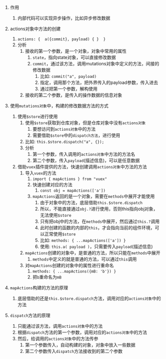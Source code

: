 1. 作用
   1) 内部代码可以实现异步操作，比如异步修改数据


2. actions对象中方法的创建
   1) `actions: {  a({commit}, payload) { }  }`
   2) 分析
      1) 接收的第一个参数，是一个对象，对象中常用的属性
         1) `state`，指向state对象，可以直接修改数据
         2) `commit`，通过该方法，调用mutations对象中定义的方法，间接的修改数据
            1) 比如: `commit("a", payload)`
            2) 指定，调用那个方法，把外界传入的payload参数，传入进去
            3) 通过把第一个参数，解构使用
      2) 接收的第二个参数，是传入的操作数据的信息对象



3. 使用`mutations对象`中，构建的修改数据方法的方式
   1) 使用`$store`进行使用
      1) 使用`$store`获取到仓库对象，但是仓库对象中没有`actions对象`
         1) 要想访问到`actions对象`中的方法
         2) 需要借助`$store`中的`dispatch方法`，进行使用
      2) 比如: `this.$store.dispatch("a", {});`
      3) 分析
         1) 第一个参数，传入调用的`actions对象`中方法的方法名
         2) 第二个参数，传入`payload`(描述信息)，可以是任意数据
   2) 借助`vuex`插件提供的方法，快速创建调用`actions对象`中方法的方法
      1) 导入`vuex`的方法
         1) `import { mapActions } from "vuex"`
         2) 快速创建对应的方法
            1) `const obj = mapActions(['a'])`
         3) `mapActions`返回的是一个对象，需要在`methods`中展开才能使用
            1) 由于对象中的方法，底层借助`this.$store.dispatch`
            2) 所以，不能直接通过`obj.?`进行使用，否则this指向obj对象，无法使用`$store`
            3) 只有把obj中的方法，在`methods`中展开，然后通过`this.?`调用
            4) 此时创建的函数的内部的`this`，才会指向当前的组件环境，可以正常使用`$store`
            5) 比如: `methods: { ...mapActions(['a']) }`
            6) 使用: ` this.a( payload ) `，只需要传入`payload`(描述信息)
       2) `mapActions`创建的对象中，是普通的方法，所以只能在`methods`中展开
          1) `methods`中定义的就是普通的方法，可以通过`this`调用
       3) 对`mapActions`创建的对象中的属性进行重命名
          1)  `methods: { ...mapActions({mB: 'b'}) }`
          2) 把`b`重命名为`mB`


4. `mapActions`构建的方法的原理
   1) 底层借助的还是`this.$store.dispatch`方法，调用对应的`actions对象`中的方法


5. `dispatch`方法的原理
   1) 只能通过该方法，调用`actions对象`中的方法
   2) 根据`dispatch`方法的第一个参数，调用对应的`actions对象`中的方法
   3) 然后，给调用的`actions对象`中的方法传参
      1) 第一个参数传入，自动构建的对象，对象中放入一些数据
      2) 第二个参数传入`dispatch`方法接收到的第二个参数


